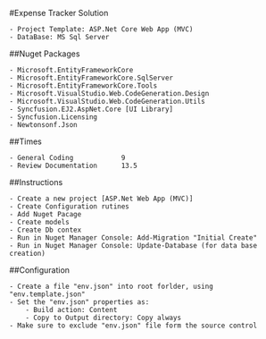 ﻿#Expense Tracker Solution

	- Project Template: ASP.Net Core Web App (MVC)
	- DataBase: MS Sql Server


##Nuget Packages

	- Microsoft.EntityFrameworkCore
	- Microsoft.EntityFrameworkCore.SqlServer
	- Microsoft.EntityFrameworkCore.Tools
	- Microsoft.VisualStudio.Web.CodeGeneration.Design
	- Microsoft.VisualStudio.Web.CodeGeneration.Utils
	- Syncfusion.EJ2.AspNet.Core [UI Library]
	- Syncfusion.Licensing
	- Newtonsonf.Json


##Times

	- General Coding			9
	- Review Documentation		13.5

##Instructions

	- Create a new project [ASP.Net Web App (MVC)]
	- Create Configuration rutines
	- Add Nuget Pacage
	- Create models
	- Create Db contex
	- Run in Nuget Manager Console: Add-Migration "Initial Create"
	- Run in Nuget Manager Console: Update-Database (for data base creation)

##Configuration

	- Create a file "env.json" into root forlder, using "env.template.json"
	- Set the "env.json" properties as:
		- Build action: Content
		- Copy to Output directory: Copy always
	- Make sure to exclude "env.json" file form the source control

